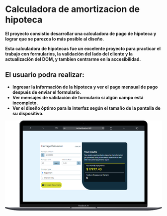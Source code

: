 # Calculadora de amortizacion de hipoteca

**El proyecto consistio desarrollar una calculadora de pago de hipoteca y lograr que se parezca lo más posible al diseño.**

**Esta calculadora de hipotecas fue un excelente proyecto para practicar el trabajo con formularios, la validación del lado del cliente y la actualización del DOM, y tambien  centrarme en la accesibilidad.**

## El usuario podra realizar:

- **Ingresar la información de la hipoteca y ver el pago mensual de pago después de enviar el formulario.**
- **Ver mensajes de validación de formulario si algún campo está incompleto.**
- **Ver el diseño óptimo para la interfaz según el tamaño de la pantalla de su dispositivo.**

![](../25-calculadora-de-hipoteca/images/calculadora-hipoteca.png)